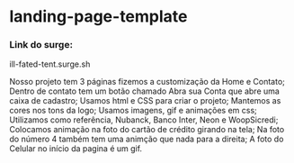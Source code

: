# landing-page-template

### Link do surge:
ill-fated-tent.surge.sh

Nosso projeto tem 3 páginas fizemos a customização da Home e Contato;
Dentro de contato tem um botão chamado Abra sua Conta que abre uma caixa de cadastro;
Usamos html e CSS para criar o projeto;
Mantemos as cores nos tons da logo;
Usamos imagens, gif e animações em css;
Utilizamos como referência, Nubanck, Banco Inter, Neon e WoopSicredi;
Colocamos animação na foto do cartão de crédito girando na tela;
Na foto do número 4 também tem uma animção que nada para a direita;
A foto do Celular no início da pagina é um gif.


